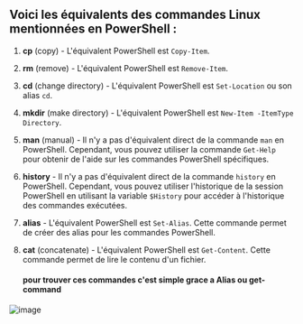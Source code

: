 
## Voici les équivalents des commandes Linux mentionnées en PowerShell :
1. **cp** (copy) - L'équivalent PowerShell est `Copy-Item`.
2. **rm** (remove) - L'équivalent PowerShell est `Remove-Item`.
3. **cd** (change directory) - L'équivalent PowerShell est `Set-Location` ou son alias `cd`.
4. **mkdir** (make directory) - L'équivalent PowerShell est `New-Item -ItemType Directory`.
5. **man** (manual) - Il n'y a pas d'équivalent direct de la commande `man` en PowerShell. Cependant, vous pouvez utiliser la commande `Get-Help` pour obtenir de l'aide sur les commandes PowerShell spécifiques.
6. **history** - Il n'y a pas d'équivalent direct de la commande `history` en PowerShell. Cependant, vous pouvez utiliser l'historique de la session PowerShell en utilisant la variable `$History` pour accéder à l'historique des commandes exécutées.
7. **alias** - L'équivalent PowerShell est `Set-Alias`. Cette commande permet de créer des alias pour les commandes PowerShell.
8. **cat** (concatenate) - L'équivalent PowerShell est `Get-Content`. Cette commande permet de lire le contenu d'un fichier.

   #### pour trouver ces commandes c'est simple grace a Alias ou get-command

![image](https://github.com/manmaryem/powershell3/assets/137881827/ed9ab850-8b02-43b9-9eea-d329caa63815)
